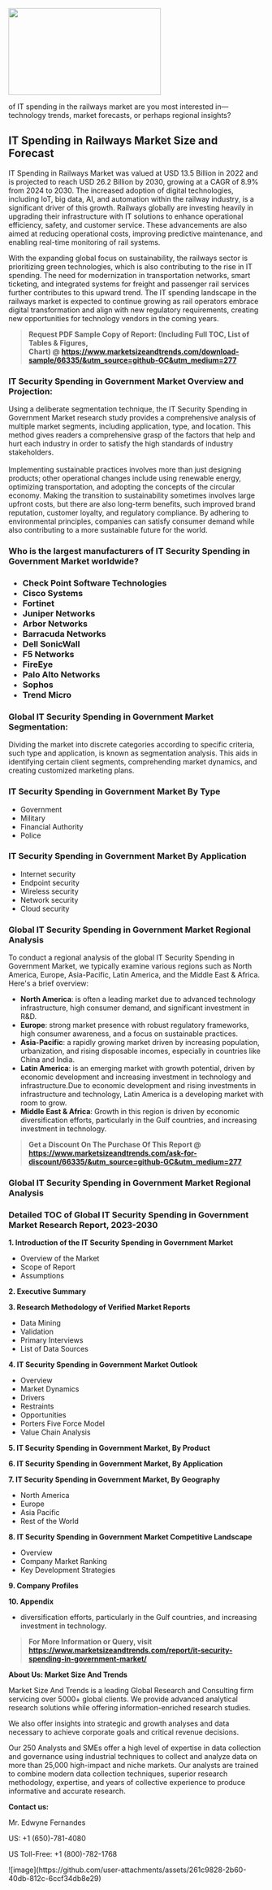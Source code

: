 <p><img class="alignnone size-medium wp-image-20088" src="https://ffe5etoiles.com/wp-content/uploads/2024/12/MST1-300x171.png" alt="" width="300" height="171" /></p>of IT spending in the railways market are you most interested in—technology trends, market forecasts, or perhaps regional insights?<h2>IT Spending in Railways Market Size and Forecast</h2><p>IT Spending in Railways Market was valued at USD 13.5 Billion in 2022 and is projected to reach USD 26.2 Billion by 2030, growing at a CAGR of 8.9% from 2024 to 2030. The increased adoption of digital technologies, including IoT, big data, AI, and automation within the railway industry, is a significant driver of this growth. Railways globally are investing heavily in upgrading their infrastructure with IT solutions to enhance operational efficiency, safety, and customer service. These advancements are also aimed at reducing operational costs, improving predictive maintenance, and enabling real-time monitoring of rail systems.</p><p>With the expanding global focus on sustainability, the railways sector is prioritizing green technologies, which is also contributing to the rise in IT spending. The need for modernization in transportation networks, smart ticketing, and integrated systems for freight and passenger rail services further contributes to this upward trend. The IT spending landscape in the railways market is expected to continue growing as rail operators embrace digital transformation and align with new regulatory requirements, creating new opportunities for technology vendors in the coming years.</p></p><blockquote id="" class=""><strong>Request PDF Sample Copy of Report: (Including Full TOC, List of Tables &amp; Figures, Chart)&nbsp;@&nbsp;<strong><a href="https://www.marketsizeandtrends.com/download-sample/66335/&utm_source=github-GC&utm_medium=277" target="_blank">https://www.marketsizeandtrends.com/download-sample/66335/&utm_source=github-GC&utm_medium=277</a></strong></strong></blockquote><h3 id="" class="">IT Security Spending in Government Market&nbsp;Overview and Projection:</h3><p id="" class="">Using a deliberate segmentation technique, the IT Security Spending in Government Market research study provides a comprehensive analysis of multiple market segments, including application, type, and location. This method gives readers a comprehensive grasp of the factors that help and hurt each industry in order to satisfy the high standards of industry stakeholders. <br /> <br />Implementing sustainable practices involves more than just designing products; other operational changes include using renewable energy, optimizing transportation, and adopting the concepts of the circular economy. Making the transition to sustainability sometimes involves large upfront costs, but there are also long-term benefits, such improved brand reputation, customer loyalty, and regulatory compliance. By adhering to environmental principles, companies can satisfy consumer demand while also contributing to a more sustainable future for the world.</p><h3 id="" class="">Who is the largest manufacturers of&nbsp;IT Security Spending in Government Market worldwide?</h3><h3 class=""><p><ul><li>Check Point Software Technologies </li><li> Cisco Systems </li><li> Fortinet </li><li> Juniper Networks </li><li> Arbor Networks </li><li> Barracuda Networks </li><li> Dell SonicWall </li><li> F5 Networks </li><li> FireEye </li><li> Palo Alto Networks </li><li> Sophos </li><li> Trend Micro</li></ul></p></h3><h3 id="" class="">Global&nbsp;IT Security Spending in Government Market Segmentation:</h3><p id="" class="">Dividing the market into discrete categories according to specific criteria, such type and application, is known as segmentation analysis. This aids in identifying certain client segments, comprehending market dynamics, and creating customized marketing plans.</p><h3 id="" class="">IT Security Spending in Government Market&nbsp;By Type</h3><p><p><ul><li>Government </li><li> Military </li><li> Financial Authority </li><li> Police</p></li></ul></p></p><h3 id="" class="">IT Security Spending in Government Market&nbsp;By Application</h3><p class=""><p><ul><li>Internet security </li><li> Endpoint security </li><li> Wireless security </li><li> Network security </li><li> Cloud security</li></ul></p></p><h3 id="" class="">Global IT Security Spending in Government Market Regional Analysis</h3><p id="" class="">To conduct a regional analysis of the global IT Security Spending in Government Market, we typically examine various regions such as North America, Europe, Asia-Pacific, Latin America, and the Middle East &amp; Africa. Here's a brief overview:</p><ul><li><strong>North America</strong>: is often a leading market due to advanced technology infrastructure, high consumer demand, and significant investment in R&amp;D.</li><li><strong>Europe</strong>: strong market presence with robust regulatory frameworks, high consumer awareness, and a focus on sustainable practices.</li><li><strong>Asia-Pacific</strong>: a rapidly growing market driven by increasing population, urbanization, and rising disposable incomes, especially in countries like China and India.</li><li><strong>Latin America</strong>: is an emerging market with growth potential, driven by economic development and increasing investment in technology and infrastructure.Due to economic development and rising investments in infrastructure and technology, Latin America is a developing market with room to grow.</li><li><strong>Middle East &amp; Africa</strong>: Growth in this region is driven by economic diversification efforts, particularly in the Gulf countries, and increasing investment in technology.</li></ul><blockquote id="" class=""><strong>Get a Discount On The Purchase Of This Report @ <strong><a href="https://www.marketsizeandtrends.com/ask-for-discount/66335/&utm_source=github-GC&utm_medium=277" target="_blank">https://www.marketsizeandtrends.com/ask-for-discount/66335/&utm_source=github-GC&utm_medium=277</a></strong></strong></blockquote><h3 id="" class="">Global IT Security Spending in Government Market Regional Analysis</h3><h3 id="" class="">Detailed TOC of Global IT Security Spending in Government Market Research Report, 2023-2030</h3><p id="" class=""><strong>1. Introduction of the IT Security Spending in Government Market</strong></p><ul><li>Overview of the Market</li><li>Scope of Report</li><li>Assumptions</li></ul><p id="" class=""><strong>2. Executive Summary</strong></p><p id="" class=""><strong>3. Research Methodology of Verified Market Reports</strong></p><ul><li>Data Mining</li><li>Validation</li><li>Primary Interviews</li><li>List of Data Sources</li></ul><p id="" class=""><strong>4. IT Security Spending in Government Market Outlook</strong></p><ul><li>Overview</li><li>Market Dynamics</li><li>Drivers</li><li>Restraints</li><li>Opportunities</li><li>Porters Five Force Model</li><li>Value Chain Analysis</li></ul><p id="" class=""><strong>5. IT Security Spending in Government Market, By Product</strong></p><p id="" class=""><strong>6. IT Security Spending in Government Market, By Application</strong></p><p id="" class=""><strong>7. IT Security Spending in Government Market, By Geography</strong></p><ul><li>North America</li><li>Europe</li><li>Asia Pacific</li><li>Rest of the World</li></ul><p id="" class=""><strong>8. IT Security Spending in Government Market Competitive Landscape</strong></p><ul><li>Overview</li><li>Company Market Ranking</li><li>Key Development Strategies</li></ul><p id="" class=""><strong>9. Company Profiles</strong></p><p id="" class=""><strong>10. Appendix</strong></p><ul><li>diversification efforts, particularly in the Gulf countries, and increasing investment in technology.</li></ul><blockquote id="" class=""><strong>For More Information or Query, visit <strong><strong><a href="https://www.marketsizeandtrends.com/report/it-security-spending-in-government-market/" target="_blank">https://www.marketsizeandtrends.com/report/it-security-spending-in-government-market/</a></strong></strong></strong></blockquote><p id="" class=""><strong>About Us: Market Size And Trends</strong></p><p id="" class="">Market Size And Trends is a leading Global Research and Consulting firm servicing over 5000+ global clients. We provide advanced analytical research solutions while offering information-enriched research studies.</p><p id="" class="">We also offer insights into strategic and growth analyses and data necessary to achieve corporate goals and critical revenue decisions.</p><p id="" class="">Our 250 Analysts and SMEs offer a high level of expertise in data collection and governance using industrial techniques to collect and analyze data on more than 25,000 high-impact and niche markets. Our analysts are trained to combine modern data collection techniques, superior research methodology, expertise, and years of collective experience to produce informative and accurate research.</p><p id="" class=""><strong>Contact us:</strong></p><p id="" class="">Mr. Edwyne Fernandes</p><p id="" class="">US: +1 (650)-781-4080</p><p id="" class="">US Toll-Free: +1 (800)-782-1768</p>
![image](https://github.com/user-attachments/assets/261c9828-2b60-40db-812c-6ccf34db8e29)
